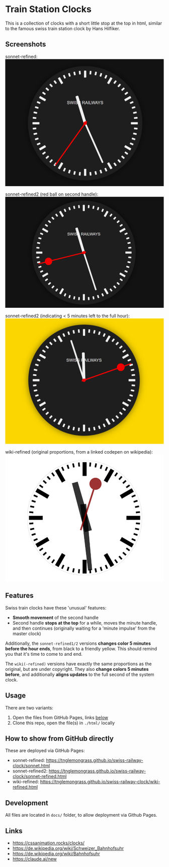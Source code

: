 # Train Station Clocks

This is a collection of clocks with a short little stop at the top in html, similar to the famous swiss train station clock by Hans Hilfiker.

## Screenshots

sonnet-refined:
![Screenshot](media/sonnet-refined.png)

sonnet-refined2 (red ball on second handle):
![Screenshot](media/sonnet-refined2.png)

sonnet-refined2 (indicating < 5 minutes left to the full hour):
![Screenshot](media/sonnet-refined2-time-left.png)

wiki-refined (original proportions, from a linked codepen on wikipedia):
![Screenshot](media/wiki-refined.png)

## Features

Swiss train clocks have these 'unusual' features:

- **Smooth movement** of the second handle
- Second handle **stops at the top** for a while, moves the minute handle, and then continues (originally waiting for a 'minute impulse' from the master clock)

Additionally, the `sonnet-refined1/2` versions **changes color 5 minutes before the hour ends**, from black to a friendly yellow. This should remind you that it's time to come to and end.

The `wiki(-refined)` versions have exactly the same proportions as the original, but are under copyright. They also **change colors 5 minutes before**, and additionally **aligns updates** to the full second of the system clock.

## Usage

There are two variants:
1. Open the files from GitHub Pages, links [below](#how-to-show-from-github-directly)
1. Clone this repo, open the file(s) in `./html/` locally

## How to show from GitHub directly

These are deployed via GitHub Pages:

- sonnet-refined: https://tnglemongrass.github.io/swiss-railway-clock/sonnet.html
- sonnet-refined2: https://tnglemongrass.github.io/swiss-railway-clock/sonnet-refined.html
- wiki-refined: https://tnglemongrass.github.io/swiss-railway-clock/wiki-refined.html

## Development

All files are located in `docs/` folder, to allow deployment via Github Pages.

## Links

- https://cssanimation.rocks/clocks/
- https://de.wikipedia.org/wiki/Schweizer_Bahnhofsuhr
- https://de.wikipedia.org/wiki/Bahnhofsuhr
- https://claude.ai/new
